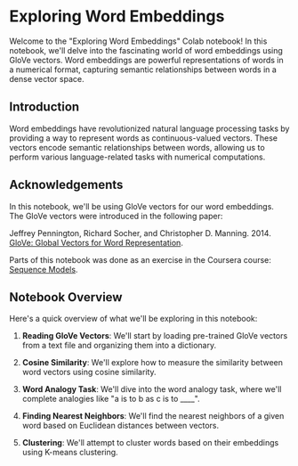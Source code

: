 # Exploring Word Embeddings

Welcome to the "Exploring Word Embeddings" Colab notebook! In this notebook, we'll delve into the fascinating world of word embeddings using GloVe vectors. Word embeddings are powerful representations of words in a numerical format, capturing semantic relationships between words in a dense vector space.

## Introduction

Word embeddings have revolutionized natural language processing tasks by providing a way to represent words as continuous-valued vectors. These vectors encode semantic relationships between words, allowing us to perform various language-related tasks with numerical computations.

## Acknowledgements

In this notebook, we'll be using GloVe vectors for our word embeddings. The GloVe vectors were introduced in the following paper:

Jeffrey Pennington, Richard Socher, and Christopher D. Manning. 2014. [GloVe: Global Vectors for Word Representation](https://nlp.stanford.edu/pubs/glove.pdf).

Parts of this notebook was done as an exercise in the Coursera course: [Sequence Models](https://www.coursera.org/learn/nlp-sequence-models).

## Notebook Overview

Here's a quick overview of what we'll be exploring in this notebook:

1. **Reading GloVe Vectors**: We'll start by loading pre-trained GloVe vectors from a text file and organizing them into a dictionary.

2. **Cosine Similarity**: We'll explore how to measure the similarity between word vectors using cosine similarity.

3. **Word Analogy Task**: We'll dive into the word analogy task, where we'll complete analogies like "a is to b as c is to ____".

4. **Finding Nearest Neighbors**: We'll find the nearest neighbors of a given word based on Euclidean distances between vectors.

5. **Clustering**: We'll attempt to cluster words based on their embeddings using K-means clustering.
